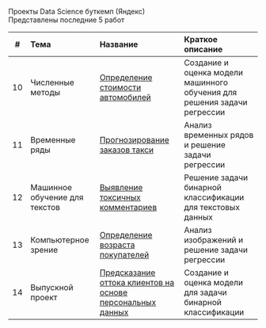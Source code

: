 Проекты Data Science буткемп (Яндекс)    
Представлены последние 5 работ    
   
| # | Тема | Название | Краткое описание |
|:----:|:-----------------------------------------|:-------------------------------|:-----------------------------------|
| 10 | Численные методы | [Определение стоимости автомобилей](https://github.com/vvbelyanin/DS_bootcamp_projects/blob/main/project10.ipynb) | Создание и оценка модели машинного обучения для решения задачи регрессии |
| 11 | Временные ряды | [Прогнозирование заказов такси](https://github.com/vvbelyanin/DS_bootcamp_projects/blob/main/project11.ipynb) | Анализ временных рядов и решение задачи регрессии |
| 12 | Машинное обучение для текстов | [Выявление токсичных комментариев](https://github.com/vvbelyanin/DS_bootcamp_projects/blob/main/project12.ipynb) | Решение задачи бинарной классификации для текстовых данных |
| 13 | Компьютерное зрение | [Определение возраста покупателей](https://github.com/vvbelyanin/DS_bootcamp_projects/blob/main/project13.ipynb) | Анализ изображений и решение задачи регрессии |
| 14 | Выпускной проект | [Предсказание оттока клиентов на основе персональных данных](https://github.com/vvbelyanin/DS_bootcamp_projects/blob/main/project14.ipynb) | Создание и оценка модели для задачи бинарной классификации|